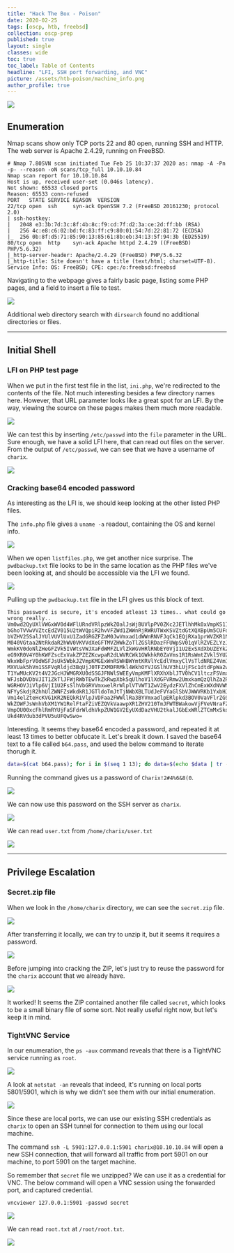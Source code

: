 ```yaml
---
title: "Hack The Box - Poison"
date: 2020-02-25
tags: [oscp, htb, freebsd]
collection: oscp-prep
published: true
layout: single
classes: wide
toc: true
toc_label: Table of Contents
headline: "LFI, SSH port forwarding, and VNC"
picture: /assets/htb-poison/machine_info.png
author_profile: true
---
```


![](/assets/htb-poison/machine_info.png)

## Enumeration

Nmap scans show only TCP ports 22 and 80 open, running SSH and HTTP. The web server is Apache 2.4.29, running on FreeBSD.

```
# Nmap 7.80SVN scan initiated Tue Feb 25 10:37:37 2020 as: nmap -A -Pn -p- --reason -oN scans/tcp_full 10.10.10.84
Nmap scan report for 10.10.10.84
Host is up, received user-set (0.046s latency).
Not shown: 65533 closed ports
Reason: 65533 conn-refused
PORT   STATE SERVICE REASON  VERSION
22/tcp open  ssh     syn-ack OpenSSH 7.2 (FreeBSD 20161230; protocol 2.0)
| ssh-hostkey: 
|   2048 e3:3b:7d:3c:8f:4b:8c:f9:cd:7f:d2:3a:ce:2d:ff:bb (RSA)
|   256 4c:e8:c6:02:bd:fc:83:ff:c9:80:01:54:7d:22:81:72 (ECDSA)
|_  256 0b:8f:d5:71:85:90:13:85:61:8b:eb:34:13:5f:94:3b (ED25519)
80/tcp open  http    syn-ack Apache httpd 2.4.29 ((FreeBSD) PHP/5.6.32)
|_http-server-header: Apache/2.4.29 (FreeBSD) PHP/5.6.32
|_http-title: Site doesn't have a title (text/html; charset=UTF-8).
Service Info: OS: FreeBSD; CPE: cpe:/o:freebsd:freebsd
```

Navigating to the webpage gives a fairly basic page, listing some PHP pages, and a field to insert a file to test.

![](/assets/htb-poison/port80_home.png)

Additional web directory search with `dirsearch` found no additional directories or files.

---

## Initial Shell

### LFI on PHP test page

When we put in the first test file in the list, `ini.php`, we're redirected to the contents of the file. Not much interesting besides a few directory names here. However, that URL parameter looks like a great spot for an LFI. By the way, viewing the source on these pages makes them much more readable.

![](/assets/htb-poison/possible_lfi.png)

We can test this by inserting `/etc/passwd` into the `file` parameter in the URL. Sure enough, we have a solid LFI here, that can read out files on the server. From the output of `/etc/passwd`, we can see that we have a username of `charix`.

![](/assets/htb-poison/web_lfi_etcpasswd.png)

### Cracking base64 encoded password

As interesting as the LFI is, we should keep looking at the other listed PHP files.

The `info.php` file gives a `uname -a` readout, containing the OS and kernel info.

![](/assets/htb-poison/info_php.png)

When we open `listfiles.php`, we get another nice surprise. The `pwdbackup.txt` file looks to be in the same location as the PHP files we've been looking at, and should be accessible via the LFI we found.

![](/assets/htb-poison/listfiles_php.png)

Pulling up the `pwdbackup.txt` file in the LFI gives us this block of text.

```
This password is secure, it's encoded atleast 13 times.. what could go wrong really.. Vm0wd2QyUXlVWGxWV0d4WFlURndVRlpzWkZOalJsWjBUVlpPV0ZKc2JETlhhMk0xVmpKS1IySkVU bGhoTVVwVVZtcEdZV015U2tWVQpiR2hvVFZWd1ZWWnRjRWRUTWxKSVZtdGtXQXBpUm5CUFdWZDBS bVZHV25SalJYUlVUVlUxU1ZadGRGZFZaM0JwVmxad1dWWnRNVFJqCk1EQjRXa1prWVZKR1NsVlVW M040VGtaa2NtRkdaR2hWV0VKVVdXeGFTMVZHWkZoTlZGSlRDazFFUWpSV01qVlRZVEZLYzJOSVRs WmkKV0doNlZHeGFZVk5IVWtsVWJXaFdWMFZLVlZkWGVHRlRNbEY0VjI1U2ExSXdXbUZEYkZwelYy eG9XR0V4Y0hKWFZscExVakZPZEZKcwpaR2dLWVRCWk1GWkhkR0ZaVms1R1RsWmtZVkl5YUZkV01G WkxWbFprV0dWSFJsUk5WbkJZVmpKMGExWnRSWHBWYmtKRVlYcEdlVmxyClVsTldNREZ4Vm10NFYw MXVUak5hVm1SSFVqRldjd3BqUjJ0TFZXMDFRMkl4WkhOYVJGSlhUV3hLUjFSc1dtdFpWa2w1WVVa T1YwMUcKV2t4V2JGcHJWMGRXU0dSSGJFNWlSWEEyVmpKMFlXRXhXblJTV0hCV1ltczFSVmxzVm5k WFJsbDVDbVJIT1ZkTlJFWjRWbTEwTkZkRwpXbk5qUlhoV1lXdGFVRmw2UmxkamQzQlhZa2RPVEZk WGRHOVJiVlp6VjI1U2FsSlhVbGRVVmxwelRrWlplVTVWT1ZwV2EydzFXVlZhCmExWXdNVWNLVjJ0 NFYySkdjR2hhUlZWNFZsWkdkR1JGTldoTmJtTjNWbXBLTUdJeFVYaGlSbVJWWVRKb1YxbHJWVEZT Vm14elZteHcKVG1KR2NEQkRiVlpJVDFaa2FWWllRa3BYVmxadlpERlpkd3BOV0VaVFlrZG9hRlZz WkZOWFJsWnhVbXM1YW1RelFtaFZiVEZQVkVaawpXR1ZHV210TmJFWTBWakowVjFVeVNraFZiRnBW VmpOU00xcFhlRmRYUjFaSFdrWldhVkpZUW1GV2EyUXdDazVHU2tkalJGbExWRlZTCmMxSkdjRFpO Ukd4RVdub3dPVU5uUFQwSwo= 
```

Interesting. It seems they base64 encoded a password, and repeated it at least 13 times to better obfucate it. Let's break it down. I saved the base64 text to a file called `b64.pass`, and used the below command to iterate thorugh it.

```bash
data=$(cat b64.pass); for i in $(seq 1 13); do data=$(echo $data | tr -d ' ' | base64 -d); done; echo $data
```

Running the command gives us a password of `Charix!2#4%6&8(0`.

![](/assets/htb-poison/charix_pw.png)

We can now use this password on the SSH server as `charix`.

![](/assets/htb-poison/ssh_charix.png)

We can read `user.txt` from `/home/charix/user.txt`

![](/assets/htb-poison/user_proof.png)

---

## Privilege Escalation

### Secret.zip file

When we look in the `/home/charix` directory, we can see the `secret.zip` file.

![](/assets/htb-poison/secretzip.png)

After transferring it locally, we can try to unzip it, but it seems it requires a password.

![](/assets/htb-poison/secretzip_pwneeded.png)

Before jumping into cracking the ZIP, let's just try to reuse the password for the `charix` account that we already have.

![](/assets/htb-poison/secret_unzip.png)

It worked! It seems the ZIP contained another file called `secret`, which looks to be a small binary file of some sort. Not really useful right now, but let's keep it in mind.

### TightVNC Service

In our enumeration, the `ps -aux` command reveals that there is a TightVNC service running as `root`.

![](/assets/htb-poison/xvnc_service_psaux.png)

A look at `netstat -an` reveals that indeed, it's running on local ports 5801/5901, which is why we didn't see them with our initial enumeration.

![](/assets/htb-poison/netstat.png)

Since these are local ports, we can use our existing SSH credentials as `charix` to open an SSH tunnel for connection to them using our local machine.

The command `ssh -L 5901:127.0.0.1:5901 charix@10.10.10.84` will open a new SSH connection, that will forward all traffic from port 5901 on our machine, to port 5901 on the target machine.

So remember that `secret` file we unzipped? We can use it as a credential for VNC. The below command will open a VNC session using the forwarded port, and captured credential.

```
vncviewer 127.0.0.1:5901 -passwd secret
```

![](/assets/htb-poison/tightvnc_connections.png)

We can read `root.txt` at `/root/root.txt`.

![](/assets/htb-poison/root_proof.png)

